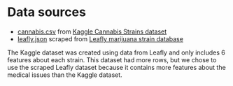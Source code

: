 # Data sources

- [cannabis.csv](cannabis.csv) from [Kaggle Cannabis Strains dataset](https://www.kaggle.com/kingburrito666/cannabis-strains)
- [leafly.json](leafly.json) scraped from [Leafly marijuana strain database](https://www.leafly.com/strains)

The Kaggle dataset was created using data from Leafly and only includes 6 features
about each strain. This dataset had more rows, but we chose to use the scraped
Leafly dataset because it contains more features about the medical issues than
the Kaggle dataset.
